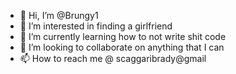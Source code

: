 - 👋 Hi, I’m @Brungy1
- 👀 I’m interested in finding a girlfriend
- 🌱 I’m currently learning how to not write shit code 
- 💞️ I’m looking to collaborate on anything that I can
- 📫 How to reach me @ scaggaribrady@gmail

<!---
Brungy1/Brungy1 is a ✨ special ✨ repository because its `README.md` (this file) appears on your GitHub profile.
You can click the Preview link to take a look at your changes.
--->
